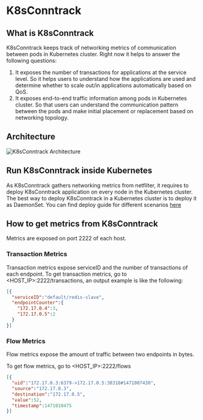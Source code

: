 # K8sConntrack

## What is K8sConntrack
K8sConntrack keeps track of networking metrics of communication between pods in Kubernetes cluster.
Right now it helps to answer the following questions:

1. It exposes the number of transactions for applications at the service level. So it helps users to understand how the applications are used and determine whether to scale out/in applications automatically based on QoS.
2. It exposes end-to-end traffic information among pods in Kubernetes cluster. So that users can understand the communication pattern between the pods and make initial placement or replacement based on networking topology.

## Architecture

![K8sConntrack Architecture](https://cloud.githubusercontent.com/assets/7660489/18649719/03feeb8a-7e8f-11e6-9995-9de6ec9e05b3.png)

## Run K8sConntrack inside Kubernetes
As K8sConntrack gathers networking metrics from netfilter, it requires to deploy K8sConntrack application on every node in the Kubernetes cluster. The best way to deploy K8sConntrack in a Kubernetes cluster is to deploy it as DaemonSet.
You can find deploy guide for different scenarios [here](deploy)

## How to get metrics from K8sConntrack
Metrics are exposed on port 2222 of each host.

### Transaction Metrics

Transaction metrics expose serviceID and the number of transactions of each endpoint.
To get transaction metrics, go to <HOST_IP>:2222/transactions, an output example is like the following:
```json
[{
  "serviceID":"default/redis-slave",
  "endpointCounter":{
    "172.17.0.4":3,
    "172.17.0.5":2
  }
}]
```

### Flow Metrics
Flow metrics expose the amount of traffic between two endpoints in bytes.

To get flow metrics, go to <HOST_IP>:2222/flows
```json
[{
  "uid":"172.17.0.3:6379->172.17.0.5:38318#1471007430",
  "source":"172.17.0.3",
  "destination":"172.17.0.5",
  "value":52,
  "timestamp":1471010475
}]
```

